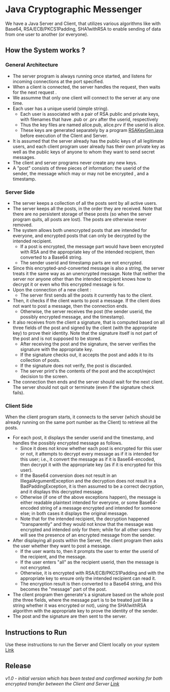 # **Java Cryptographic Messenger**
We have a Java Server and Client, that utilizes various algorithms like with Base64, RSA/ECB/PKCS1Padding, SHA1withRSA to enable sending of data from one user to another (or everyone).

## **How the System works ?**

### **General Architecture**

* The server program is always running once started, and listens for incoming connections at the port specified.
* When a client is connected, the server handles the request, then waits for the next request .
* We assumme that only one client will connect to the server at any one time.
* Each user has a unique userid (simple string).
  * Each user is associated with a pair of RSA public and private keys, with filenames that have .pub or .prv after the userid, respectively
  * Thus the key files are named alice.pub, alice.prv if the userid is alice.
  * These keys are generated separately by a program [RSAKeyGen.java](/Code/RSAKeyGen.java) before execution of the Client and Server.
* It is assumed that the server already has the public keys of all legitimate users, and each client program user already has their own private key as well as the public keys of anyone to whom they want to send secret messages.
* The client and server programs never create any new keys.
* A "post" consists of three pieces of information: the userid of the sender, the message which may or may not be encrypted , and a timestamp.

### **Server Side**

* The server keeps a collection of all the posts sent by all active users. 
* The server keeps all the posts, in the order they are received. Note that there are no persistent storage of these posts (so when the server program quits, all posts are lost). The posts are otherwise never removed.
* The system allows both unencrypted posts that are intended for everyone, and encrypted posts that can only be decrypted by the intended recipient. 
  * If a post is encrypted, the message part would have been encrypted with RSA and the appropriate key of the intended recipient, then converted to a Base64 string.
  * The sender userid and timestamp parts are not encrypted.
* Since this encrypted-and-converted message is also a string, the server treats it the same way as an unencrypted message. Note that neither the server nor anyone other than the intended recipient knows how to decrypt it or even who this encrypted message is for.
* Upon the connection of a new client :
  * The server first sends all the posts it currently has to the client.
* Then, it checks if the client wants to post a message. If the client does not want to post a message, then the connection ends.
  * Otherwise, the server receives the post (the sender userid, the possibly encrypted message, and the timestamp).
* It also receives from the client a signature, that is computed based on all three fields of the post and signed by the client (with the appropriate key) to prove their identity. Note that the signature itself is not part of the post and is not supposed to be stored.
  * After receiving the post and the signature, the server verifies the signature with the appropriate key. 
  * If the signature checks out, it accepts the post and adds it to its collection of posts. 
  * If the signature does not verify, the post is discarded.
  * The server print's the contents of the post and the accept/reject decision to the screen.
* The connection then ends and the server should wait for the next client. The server should not quit or terminate (even if the signature check fails). 

### **Client Side**

When the client program starts, it connects to the server (which should be already running on the same port number as the Client) to retrieve all the posts. 

* For each post, it displays the sender userid and the timestamp, and handles the possibly encrypted message as follows. 
  * Since it does not know whether each post is encrypted for this user or not, it attempts to decrypt every message as if it is intended for this user; i.e., it convert the message as if it is Base64-encoded, then decrypt it with the appropriate key (as if it is encrypted for this user).
  * If the Base64 conversion does not result in an IllegalArgumentException and the decryption does not result in a BadPaddingException, it is then assumed to be a correct decryption, and it displays this decrypted message.
  * Otherwise (if one of the above exceptions happen), the message is either readable plaintext intended for everyone, or some Base64-encoded string of a message encrypted and intended for someone else; in both cases it displays the original message.
  * Note that for the intended recipient, the decryption happened "transparently" and they would not know that the message was encrypted and intended only for them; while for all other users they will see the presence of an encrypted message from the sender.
* After displaying all posts within the Server, the client program then asks the user whether they want to post a message.
  * If the user wants to, then it prompts the user to enter the userid of the recipient, and the message. 
  * If the user enters "all" as the recipient userid, then the message is not encrypted.
  * Otherwise, it is encrypted with RSA/ECB/PKCS1Padding and with the appropriate key to ensure only the intended recipient can read it.
  * The encryption result is then converted to a Base64 string, and this becomes the "message" part of the post.
* The client program then generate's a signature based on the whole post (the three fields, where the message part is to be treated just like a string whether it was encrypted or not), using the SHA1withRSA algorithm with the appropriate key to prove the identity of the sender.
* The post and the signature are then sent to the server.

## **Instructions to Run**

Use these instructions to run the Server and Client locally on your system [Link](/RunInstructions.md)

## **Release**

_v1.0 - initial version which has been tested and confirmed working for both encrypted transfer between the Client and Server [Link](https://github.com/febkosq8/java_cryptographic_messenger/releases/tag/v1.0)_
